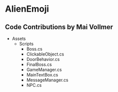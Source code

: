 # AlienEmoji
 
## Code Contributions by Mai Vollmer
- Assets
  - Scripts
    - Boss.cs
    - ClickableObject.cs
    - DoorBehavior.cs
    - FinalBoss.cs
    - GameManager.cs
    - MainTextBox.cs
    - MessageManager.cs
    - NPC.cs